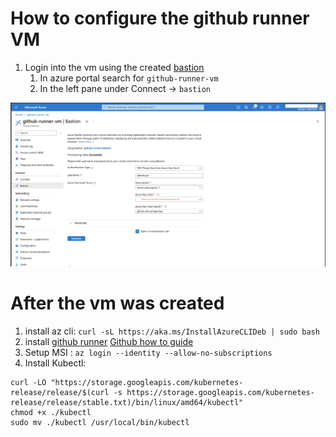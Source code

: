 # How to configure the github runner VM

1. Login into the vm using the created [bastion](https://learn.microsoft.com/en-us/azure/bastion/bastion-overview)  
    1. In azure portal search for `github-runner-vm` 
    1. In the left pane  under Connect -> `bastion` 

![Bastion settings](./.images/ConnectionBastionSettings.png)

# After the vm was created

1. install az cli: `curl -sL https://aka.ms/InstallAzureCLIDeb | sudo bash`
1. install [github runner](https://docs.github.com/en/actions/hosting-your-own-runners/managing-self-hosted-runners/about-self-hosted-runners) [Github how to guide](https://docs.github.com/en/actions/hosting-your-own-runners/managing-self-hosted-runners/adding-self-hosted-runners)
1. Setup MSI : `az login --identity --allow-no-subscriptions`
1. Install Kubectl:  
```
curl -LO "https://storage.googleapis.com/kubernetes-release/release/$(curl -s https://storage.googleapis.com/kubernetes-release/release/stable.txt)/bin/linux/amd64/kubectl"
chmod +x ./kubectl
sudo mv ./kubectl /usr/local/bin/kubectl
```